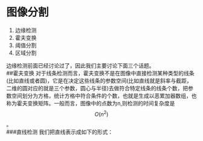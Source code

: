 # 图像分割

1. 边缘检测
2. 霍夫变换
3. 阈值分割
4. 区域分割

边缘检测前面已经讨论过了，因此我们主要讨论下面三个话题。  
##霍夫变换
对于线条检测而言，霍夫变换不是在图像中直接检测某种类型的线条(比如直线或者圆)，它是在决定这些线条的参数空间(比如直线就是斜率与截距，二维的圆对应的就是三个参数，圆心与半径)去做符合特定线条的线条个数，把参数空间划分为方格，统计方格中符合条件的个数，也就是生成以恶累加器数组，也称为霍夫变换矩阵。一般而言，图像中的点数为n,则检测的时间复杂度是$$O(n^2)$$。  
###直线检测
我们把直线表示成如下的形式：  






